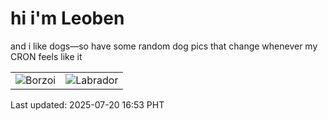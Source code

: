 # hi i'm Leoben

and i like dogs—so have some random dog pics that change whenever my CRON feels like it

|  |  |
|--------|----------|
| ![Borzoi](https://random-dog-vercel.vercel.app/api/random-borzoi?v=1753001624) | ![Labrador](https://random-dog-vercel.vercel.app/api/random-labrador?v=1753001624) |

Last updated: 2025-07-20 16:53 PHT
